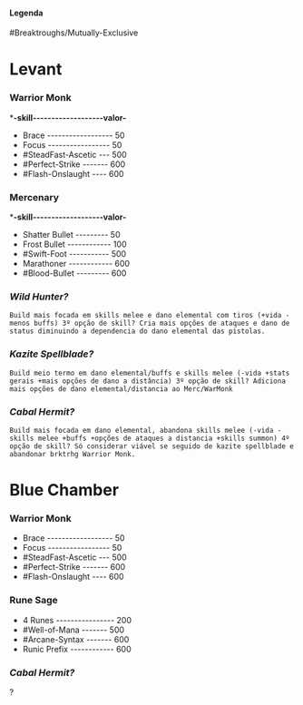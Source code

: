 #### Legenda
#Breaktroughs/Mutually-Exclusive
# Levant
### Warrior Monk
   ***-skill-------------------valor-**
- Brace ------------------ 50
- Focus  ----------------- 50
- #SteadFast-Ascetic --- 500
- #Perfect-Strike ------- 600
- #Flash-Onslaught ---- 600
### Mercenary
   ***-skill-------------------valor-**
 - Shatter Bullet  --------- 50                                                                                      
 - Frost Bullet ------------ 100
 - #Swift-Foot ----------- 500
 - Marathoner ------------ 600
 - #Blood-Bullet --------- 600 
### *Wild Hunter?*
	Build mais focada em skills melee e dano elemental com tiros (+vida -menos buffs) 3º opção de skill? Cria mais opções de ataques e dano de status diminuindo a dependencia do dano elemental das pistolas.
### *Kazite Spellblade?*
	Build meio termo em dano elemental/buffs e skills melee (-vida +stats gerais +mais opções de dano a distância) 3º opção de skill? Adiciona mais opções de dano elemental/distancia ao Merc/WarMonk
### *Cabal Hermit?*
	Build mais focada em dano elemental, abandona skills melee (-vida -skills melee +buffs +opções de ataques a distancia +skills summon) 4º opção de skill? Só considerar viável se seguido de kazite spellblade e abandonar brktrhg Warrior Monk.

# Blue Chamber

### Warrior Monk
- Brace ------------------ 50
- Focus  ----------------- 50
- #SteadFast-Ascetic --- 500
- #Perfect-Strike ------- 600
- #Flash-Onslaught ---- 600
### Rune Sage

- 4 Runes ---------------- 200
- #Well-of-Mana ------- 500
- #Arcane-Syntax ------- 600
- Runic Prefix ------------ 600
### *Cabal Hermit?* 

?